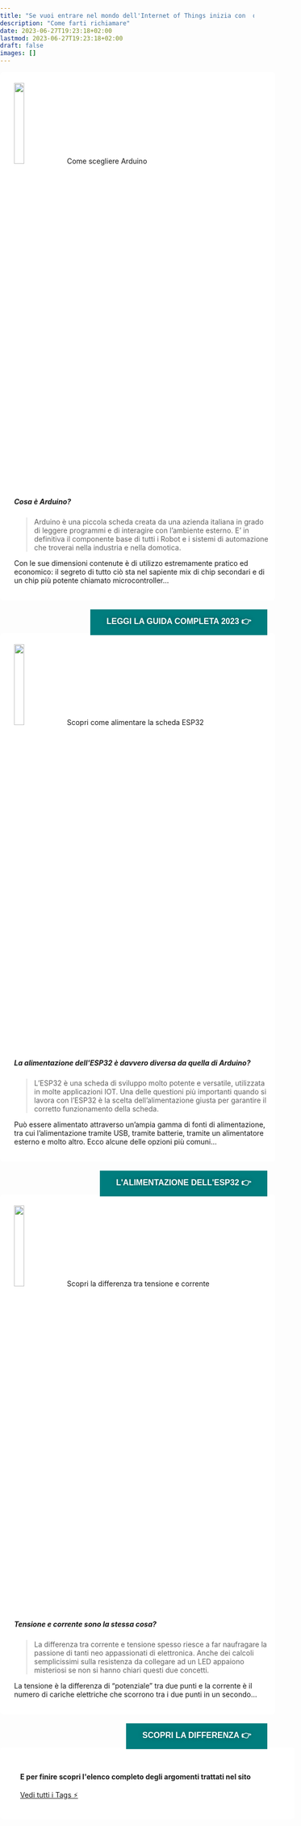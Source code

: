 ```yaml
---
title: "Se vuoi entrare nel mondo dell'Internet of Things inizia con  questi articoli:"
description: "Come farti richiamare"
date: 2023-06-27T19:23:18+02:00
lastmod: 2023-06-27T19:23:18+02:00
draft: false
images: []
---
```




<style>

.col-md-12 > article:nth-child(1) > h1:nth-child(1) {
  color: #ffffff;
}

.lead {
  padding-top:    5px;
  padding-bottom: 5px;
  padding-right: 10px;
  padding-left:  10px;
}

footer {
  background-image: url(images/footer.png);
}

body {
  background-image: url(images/103.jpeg);
  background-size: cover;
  background-repeat: no-repeat;
  margin: 0; 
  padding: 0;
}

h5 {
  font-weight: 700;
}

h3 {
  text-transform: uppercase;
  color: #5f7c57;
}

.bz-form {width: 684px; margin: 200px auto 0; }

.bz-container {
  width: 100%;
  background-color: #fff;
  padding: 30px 40px 20px;
  border-radius: 7px;
  border: 0px solid #74A1B4;
}

.bz-btmmargin {
  margin-bottom: 14px !important;
}
.bz-topmargin {
  margin-top: 6px !important;
}

.bz-left {float: left; width: 49%; padding-right: 2%; min-width: 300px;}
.bz-right {float: left; width: 49%; min-width: 300px;}
.bz-clear {clear: both;}

input[type='text'], input[type='email'] {
  box-sizing: border-box;
  -webkit-box-sizing: border-box;
  -moz-box-sizing: border-box;
  outline: 0;
  display: block;
  width: 100%;
  padding: 7px;
  border: 0;
  border-bottom: 1px solid #ddd;
  background: transparent;
  margin-bottom: 10px;
  height: 45px;
}

input[type='submit'] {
  float: right;
  background-color: #007D7E;
  border: none;
  color: white;
  font-size: 18px;
  text-transform: uppercase;
  font-weight: 700;
  text-shadow: 0 0 10px rgba(0, 0, 0, 0.40);
  padding: 12px 32px;
  text-align: center;
  text-decoration: none;
  display: inline-block;
  font-size: 16px;
  margin: 4px 2px;
  cursor: pointer;
}

/* input[type='submit']:hover {
  background-color: #000000;
} */

@media only screen and (max-width: 600px) {
  .bz-container {padding: 10px;}
  .bz-form {width: 100%;}
  .bz-left, .bz-right { width: 100%; padding: 0 10px;}
  input[type='submit'] {margin-left: 10px;}
}
</style>



<div style="padding: 5px 1em 0 2em;" class="bz-container">
<br>
<img width="20%" class="x figure-img img-fluid lazyload blur-up" src="/105/101.svg" alt="">
Come scegliere Arduino

##### Cosa è Arduino?

> Arduino è una piccola scheda creata da una azienda italiana in grado di leggere programmi e di interagire con l’ambiente esterno. E’ in definitiva il componente base di tutti i Robot e i sistemi di automazione che troverai nella industria e nella domotica. 

Con le sue dimensioni contenute è di utilizzo estremamente pratico ed economico: il segreto di tutto ciò sta nel sapiente mix di chip secondari e di un chip più potente chiamato microcontroller...

<br>
<p> 
<a href="https://www.robotdazero.it/blog/la-guida-definitiva-per-scegliere-il-tuo-arduino/">
<input class="btn btn-primary btn-lg px-4 mb-2" type="submit" value="Leggi la guida Completa 2023 👉"></a>
</p>
</div>

<br>
<br>
<br>



<div style="padding: 5px 1em 0 2em;" class="bz-container">
<br>
<img width="20%" class="x figure-img img-fluid lazyload blur-up" src="/105/102.svg" alt="">
Scopri come alimentare la scheda ESP32

##### La alimentazione dell'ESP32 è davvero diversa da quella di Arduino?

> L’ESP32 è una scheda di sviluppo molto potente e versatile, utilizzata in molte applicazioni IOT. Una delle questioni più importanti quando si lavora con l’ESP32 è la scelta dell’alimentazione giusta per garantire il corretto funzionamento della scheda. 

Può essere alimentato attraverso un’ampia gamma di fonti di alimentazione, tra cui l’alimentazione tramite USB, tramite batterie, tramite un alimentatore esterno e molto altro. Ecco alcune delle opzioni più comuni...

<br>
<p> 
<a href="https://www.robotdazero.it/blog/esp32-e-la-sua-alimentazione/">
<input class="btn btn-primary btn-lg px-4 mb-2" type="submit" value="L'alimentazione dell'ESP32 👉"> </a> 
</p>
</div>

<br>
<br>
<br>



<div style="padding: 5px 1em 0 2em;" class="bz-container">
<br>
<img width="20%" class="x figure-img img-fluid lazyload blur-up" src="/105/103.svg" alt="">
Scopri la differenza tra tensione e corrente

##### Tensione e corrente sono la stessa cosa?

> La differenza tra corrente e tensione spesso riesce a far naufragare la passione di tanti neo appassionati di elettronica. Anche dei calcoli semplicissimi sulla resistenza da collegare ad un LED appaiono misteriosi se non si hanno chiari questi due concetti.

La tensione è la differenza di “potenziale” tra due punti e la corrente è il numero di cariche elettriche che scorrono tra i due punti in un secondo...

<br>
<p> 
<a href="https://www.robotdazero.it/blog/la-differenza-tra-corrente-e-tensione">
<input class="btn btn-primary btn-lg px-4 mb-2" type="submit" value="Scopri la differenza 👉"> </a> 
</p>
</div>

<br>
<br>
<br>



<div class="bz-container">

#### E per finire scopri l'elenco completo degli argomenti trattati nel sito
<a href="https://www.robotdazero.it/tags/" class="btn btn-primary btn-lg px-4 mb-2" type="submit">Vedi tutti i Tags ⚡️</a>
</div>

<br>
<br>
<br>
